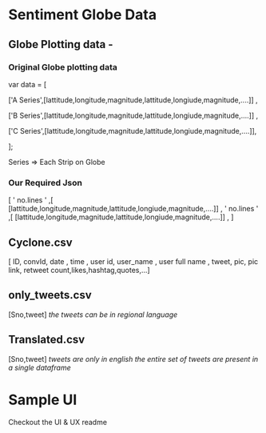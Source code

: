 # Sentiment Globe Data

## Globe Plotting data - 

### Original Globe plotting data
var data = [ 

['A Series',[lattitude,longitude,magnitude,lattitude,longiude,magnitude,....]] , 

['B Series',[lattitude,longitude,magnitude,lattitude,longiude,magnitude,....]] ,

['C Series',[lattitude,longitude,magnitude,lattitude,longiude,magnitude,....]],

];

Series => Each Strip on Globe

### Our Required Json 
[ ' no.lines ' ,[ [lattitude,longitude,magnitude,lattitude,longiude,magnitude,....]] ,
' no.lines ' ,[ [lattitude,longitude,magnitude,lattitude,longiude,magnitude,....]] ,
]

## Cyclone.csv 
[ ID, convId, date , time , user id, user_name , user full name , tweet, pic, pic link, retweet count,likes,hashtag,quotes,...]

## only_tweets.csv
[Sno,tweet]
          *the tweets can be in regional language*
          
## Translated.csv          
[Sno,tweet]
           *tweets are only in english*
           *the entire set of tweets are present in a single dataframe*
# Sample UI
Checkout the UI & UX readme
